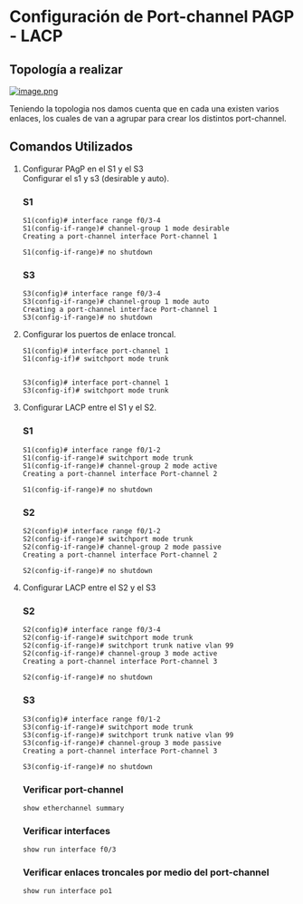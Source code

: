 # Configuración de Port-channel PAGP - LACP

## Topología a realizar

[![image.png](https://i.postimg.cc/T2FF9Pwd/image.png)](https://postimg.cc/hh824cT6)

Teniendo la topologia nos damos cuenta que en cada una existen varios enlaces, los cuales de van a agrupar para crear los distintos port-channel.

## Comandos Utilizados

<ol>
<li>Configurar PAgP en el S1 y el S3 </li>
Configurar el s1 y s3 (desirable y auto).

### S1
    S1(config)# interface range f0/3-4
    S1(config-if-range)# channel-group 1 mode desirable
    Creating a port-channel interface Port-channel 1

    S1(config-if-range)# no shutdown

### S3
    S3(config)# interface range f0/3-4
    S3(config-if-range)# channel-group 1 mode auto
    Creating a port-channel interface Port-channel 1
    S3(config-if-range)# no shutdown


<li>Configurar los puertos de enlace troncal.</li>

    S1(config)# interface port-channel 1
    S1(config-if)# switchport mode trunk


    S3(config)# interface port-channel 1
    S3(config-if)# switchport mode trunk



<li>Configurar LACP entre el S1 y el S2.</li>

### S1
    S1(config)# interface range f0/1-2
    S1(config-if-range)# switchport mode trunk
    S1(config-if-range)# channel-group 2 mode active
    Creating a port-channel interface Port-channel 2

    S1(config-if-range)# no shutdown

### S2
    S2(config)# interface range f0/1-2
    S2(config-if-range)# switchport mode trunk
    S2(config-if-range)# channel-group 2 mode passive
    Creating a port-channel interface Port-channel 2

    S2(config-if-range)# no shutdown


<li> Configurar LACP entre el S2 y el S3</li>

### S2
    S2(config)# interface range f0/3-4
    S2(config-if-range)# switchport mode trunk
    S2(config-if-range)# switchport trunk native vlan 99
    S2(config-if-range)# channel-group 3 mode active
    Creating a port-channel interface Port-channel 3

    S2(config-if-range)# no shutdown

### S3
    S3(config)# interface range f0/1-2
    S3(config-if-range)# switchport mode trunk
    S3(config-if-range)# switchport trunk native vlan 99
    S3(config-if-range)# channel-group 3 mode passive
    Creating a port-channel interface Port-channel 3

    S3(config-if-range)# no shutdown

### Verificar port-channel
    show etherchannel summary 

### Verificar interfaces 
    show run interface f0/3

### Verificar enlaces troncales por medio del port-channel  
    show run interface po1

